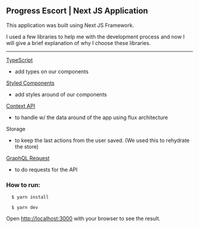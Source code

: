 ##  Progress Escort | Next JS Application

This application was built using Next JS Framework.

I used a few libraries to help me with the development process and now I will give a brief explanation of why I choose these libraries.
___

[TypeScript](https://www.typescriptlang.org/)
- add types on our components

[Styled Components](https://styled-components.com/)
- add styles around of our components

[Context API](https://mobx.js.org/README.html)
- to handle w/ the data around of the app using flux architecture

Storage
- to keep the last actions from the user saved. (We used this to rehydrate the store)

[GraphQL Request](https://github.com/prisma-labs/graphql-request)
- to do requests for the API

### How to run:

```shellscript 
  $ yarn install
```

```shellscript 
  $ yarn dev
```

Open [http://localhost:3000](http://localhost:3000) with your browser to see the result.

